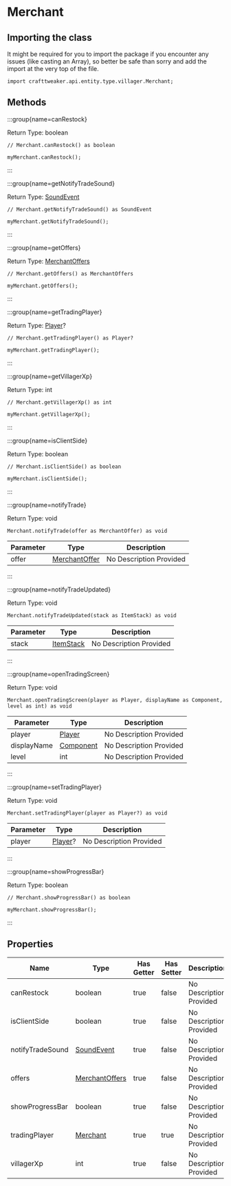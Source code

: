 # Merchant

## Importing the class

It might be required for you to import the package if you encounter any issues (like casting an Array), so better be safe than sorry and add the import at the very top of the file.
```zenscript
import crafttweaker.api.entity.type.villager.Merchant;
```


## Methods

:::group{name=canRestock}

Return Type: boolean

```zenscript
// Merchant.canRestock() as boolean

myMerchant.canRestock();
```

:::

:::group{name=getNotifyTradeSound}

Return Type: [SoundEvent](/vanilla/api/sound/SoundEvent)

```zenscript
// Merchant.getNotifyTradeSound() as SoundEvent

myMerchant.getNotifyTradeSound();
```

:::

:::group{name=getOffers}

Return Type: [MerchantOffers](/vanilla/api/villager/MerchantOffers)

```zenscript
// Merchant.getOffers() as MerchantOffers

myMerchant.getOffers();
```

:::

:::group{name=getTradingPlayer}

Return Type: [Player](/vanilla/api/entity/type/player/Player)?

```zenscript
// Merchant.getTradingPlayer() as Player?

myMerchant.getTradingPlayer();
```

:::

:::group{name=getVillagerXp}

Return Type: int

```zenscript
// Merchant.getVillagerXp() as int

myMerchant.getVillagerXp();
```

:::

:::group{name=isClientSide}

Return Type: boolean

```zenscript
// Merchant.isClientSide() as boolean

myMerchant.isClientSide();
```

:::

:::group{name=notifyTrade}

Return Type: void

```zenscript
Merchant.notifyTrade(offer as MerchantOffer) as void
```

| Parameter | Type | Description |
|-----------|------|-------------|
| offer | [MerchantOffer](/vanilla/api/villager/MerchantOffer) | No Description Provided |


:::

:::group{name=notifyTradeUpdated}

Return Type: void

```zenscript
Merchant.notifyTradeUpdated(stack as ItemStack) as void
```

| Parameter | Type | Description |
|-----------|------|-------------|
| stack | [ItemStack](/vanilla/api/item/ItemStack) | No Description Provided |


:::

:::group{name=openTradingScreen}

Return Type: void

```zenscript
Merchant.openTradingScreen(player as Player, displayName as Component, level as int) as void
```

| Parameter | Type | Description |
|-----------|------|-------------|
| player | [Player](/vanilla/api/entity/type/player/Player) | No Description Provided |
| displayName | [Component](/vanilla/api/text/Component) | No Description Provided |
| level | int | No Description Provided |


:::

:::group{name=setTradingPlayer}

Return Type: void

```zenscript
Merchant.setTradingPlayer(player as Player?) as void
```

| Parameter | Type | Description |
|-----------|------|-------------|
| player | [Player](/vanilla/api/entity/type/player/Player)? | No Description Provided |


:::

:::group{name=showProgressBar}

Return Type: boolean

```zenscript
// Merchant.showProgressBar() as boolean

myMerchant.showProgressBar();
```

:::


## Properties

| Name | Type | Has Getter | Has Setter | Description |
|------|------|------------|------------|-------------|
| canRestock | boolean | true | false | No Description Provided |
| isClientSide | boolean | true | false | No Description Provided |
| notifyTradeSound | [SoundEvent](/vanilla/api/sound/SoundEvent) | true | false | No Description Provided |
| offers | [MerchantOffers](/vanilla/api/villager/MerchantOffers) | true | false | No Description Provided |
| showProgressBar | boolean | true | false | No Description Provided |
| tradingPlayer | [Merchant](/vanilla/api/entity/type/villager/Merchant) | true | true | No Description Provided |
| villagerXp | int | true | false | No Description Provided |

